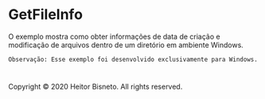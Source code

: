 # GetFileInfo

O exemplo mostra como obter informações de data de criação e modificação de arquivos dentro de um diretório em ambiente Windows.

`Observação: Esse exemplo foi desenvolvido exclusivamente para Windows.`

#

Copyright © 2020 Heitor Bisneto. All rights reserved.